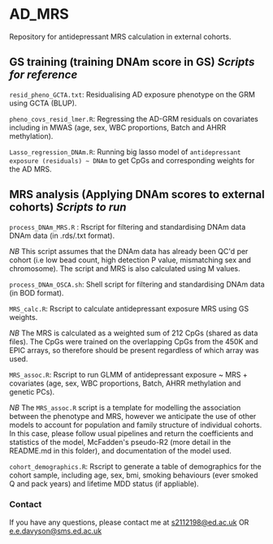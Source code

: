 # AD_MRS
Repository for antidepressant MRS calculation in external cohorts. 


## GS training (training DNAm score in GS) *Scripts for reference* 

`resid_pheno_GCTA.txt`: Residualising AD exposure phenotype on the GRM using GCTA (BLUP).

`pheno_covs_resid_lmer.R`: Regressing the AD-GRM residuals on covariates including in MWAS (age, sex, WBC proportions, Batch and AHRR methylation).

`Lasso_regression_DNAm.R`: Running big lasso model of `antidepressant exposure (residuals) ~ DNAm` to get CpGs and corresponding weights for the AD MRS. 

## MRS analysis (Applying DNAm scores to external cohorts) *Scripts to run*

`process_DNAm_MRS.R` : Rscript for filtering and standardising DNAm data  DNAm data (in .rds/.txt format).

*NB* This script assumes that the DNAm data has already been QC'd per cohort (i.e low bead count, high detection P value, mismatching sex and chromosome). The script and MRS is also calculated using M values.

`process_DNAm_OSCA.sh`: Shell script for filtering and standardising DNAm data (in BOD format).

`MRS_calc.R`: Rscript to calculate antidepressant exposure MRS using GS weights.

*NB* The MRS is calculated as a weighted sum of 212 CpGs (shared as data files). The CpGs were trained on the overlapping CpGs from the 450K and EPIC arrays, so therefore should be present regardless of which array was used.

`MRS_assoc.R`: Rscript to run GLMM of antidepressant exposure ~ MRS + covariates (age, sex, WBC proportions, Batch, AHRR methylation and genetic PCs).

*NB* The `MRS_assoc.R` script is a template for modelling the association between the phenotype and MRS, however we anticipate the use of other models to account for population and family structure of individual cohorts. In this case, please follow usual pipelines and return the coefficients and statistics of the model, McFadden's pseudo-R2 (more detail in the README.md in this folder), and documentation of the model used.

`cohort_demographics.R`: Rscript to generate a table of demographics for the cohort sample, including age, sex, bmi, smoking behaviours (ever smoked Q and pack years) and lifetime MDD status (if appliable). 

### Contact

If you have any questions, please contact me at s2112198@ed.ac.uk OR e.e.davyson@sms.ed.ac.uk
